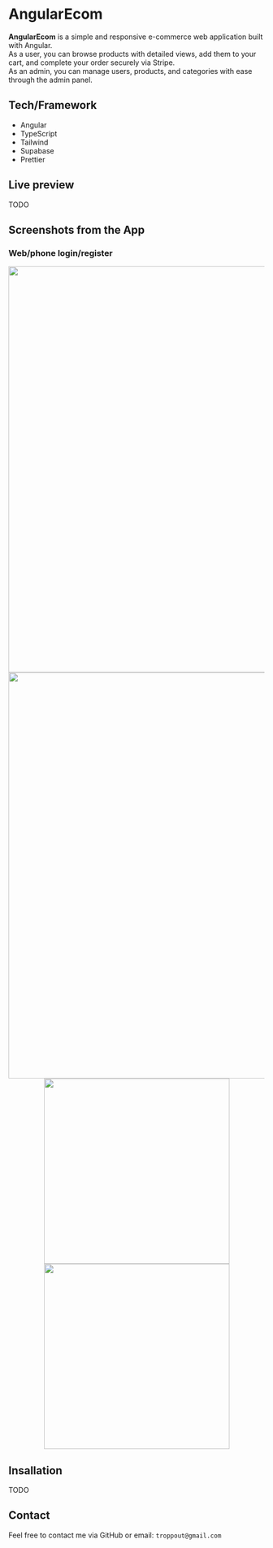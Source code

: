 # AngularEcom

**AngularEcom** is a simple and responsive e-commerce web application built with Angular. <br>
As a user, you can browse products with detailed views, add them to your cart, and complete your order securely via Stripe. <br>
As an admin, you can manage users, products, and categories with ease through the admin panel. <br>

## Tech/Framework

- Angular
- TypeScript
- Tailwind
- Supabase
- Prettier

## Live preview

TODO

## Screenshots from the App

### Web/phone login/register
<p align="center">
  <img src="https://github.com/user-attachments/assets/47eaf249-2608-4487-9208-2e4b357bf219" width="800" />
  <img src="https://github.com/user-attachments/assets/034930ff-0101-4d30-8c66-27527cf2232b" width="800" />
  <img src="https://github.com/user-attachments/assets/b5d92270-6578-4d3e-81f9-e5f5f150abe8" width="365" />
  <img src="https://github.com/user-attachments/assets/f0a3055a-31de-40fc-af68-e4ea9fbc951d" width=365" />
</p>


## Insallation

TODO

## Contact

Feel free to contact me via GitHub or email: `troppout@gmail.com`
